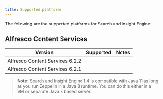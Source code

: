 ```yaml
---
title: Supported platforms
---
```


The following are the supported platforms for Search and Insight Engine:

## Alfresco Content Services

| Version | Supported | Notes |
| ------- | --------- | ----- |
| Alfresco Content Services 6.2.2 | | |
| Alfresco Content Services 6.2.1 | | |

> **Note:** Search and Insight Engine 1.4 is compatible with Java 11 as long as you run Zeppelin in a Java 8 runtime. You can do this either in a VM or separate Java 8 based server.